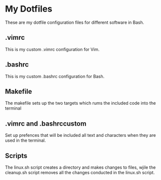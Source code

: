 # My Dotfiles
These are my dotfile configuration files for different software in Bash.
## .vimrc
This is my custom .vimrc configuration for Vim.
## .bashrc
This is my custom .bashrc configuration for Bash.
## Makefile
The makefile sets up the two targets which rums the included code into the 
terminal
## .vimrc and .bashrccustom
Set up prefences that will be included all text and characters when they are used in the terminal.
## Scripts
The linux.sh script creates a directory and makes changes to files, wjile the cleanup.sh script removes all the changes conducted in the linux.sh script.
